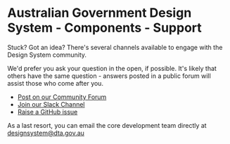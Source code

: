 # Australian Government Design System - Components - Support

Stuck? Got an idea? There's several channels available to engage with the Design System community. 

We'd prefer you ask your question in the open, if possible. It's likely that others have the same question - answers posted in a public forum will assist those who come after you.

- [Post on our Community Forum](https://community.digital.gov.au/c/designsystem)
- [Join our Slack Channel](https://govau-guides.slack.com/)
- [Raise a GitHub issue](https://github.com/govau/design-system-components/issues/new/choose)

As a last resort, you can email the core development team directly at designsystem@dta.gov.au
